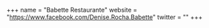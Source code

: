 +++
name = "Babette Restaurante"
website = "https://www.facebook.com/Denise.Rocha.Babette"
twitter = ""
+++